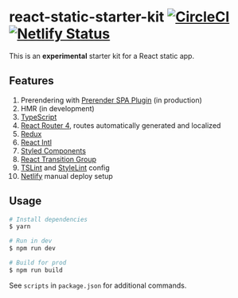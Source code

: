 # react-static-starter-kit [![CircleCI](https://circleci.com/gh/andrewscwei/react-static-starter-kit.svg?style=svg)](https://circleci.com/gh/andrewscwei/react-static-starter-kit) [![Netlify Status](https://api.netlify.com/api/v1/badges/87555a58-c130-425e-839d-dfcc6ea0ab2a/deploy-status)](https://app.netlify.com/sites/react-static-starter-kit/deploys)

This is an **experimental** starter kit for a React static app.

## Features

1. Prerendering with [Prerender SPA Plugin](https://github.com/chrisvfritz/prerender-spa-plugin) (in production)
2. HMR (in development)
3. [TypeScript](https://www.typescriptlang.org/)
4. [React Router 4](https://reacttraining.com/react-router/), routes automatically generated and localized
5. [Redux](https://redux.js.org/introduction)
6. [React Intl](https://github.com/yahoo/react-intl/wiki)
7. [Styled Components](https://www.styled-components.com/)
8. [React Transition Group](http://reactcommunity.org/react-transition-group/)
9. [TSLint](https://palantir.github.io/tslint/) and [StyleLint](https://stylelint.io/) config
10. [Netlify](https://netlify.com) manual deploy setup

## Usage

```sh
# Install dependencies
$ yarn

# Run in dev
$ npm run dev

# Build for prod
$ npm run build
```

See `scripts` in `package.json` for additional commands.
